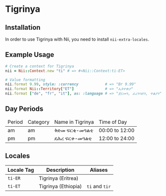 <!-- This file has been generated. Source: languages/_template.md.erb -->

# Tigrinya

## Installation

In order to use Tigrinya with Nii, you need to install `nii-extra-locales`.

## Example Usage

``` ruby
# Create a context for Tigrinya
nii = Nii::Context.new "ti" # => #<Nii::Context:ti-ET>

# Value formatting
nii.format 9.99, style: :currency            # => "Br 9.99"
nii.format Nii::Territory["ET"]              # => "ኢትዮጵያ"
nii.format ["de", "fr", "it"], as: :language # => "ጀርመን, ፈረንሳይን, ጥልያን"
```

## Day Periods


<table>
  <thead>
    <tr>
      <td>Period</td>
      <td>Category</td>
      <td>Name in Tigrinya</td>
      <td>Time of Day</td>
    </tr>
  </thead>
  <tbody>
    <tr>
      <td>am</td>
      <td>am</td>
      <td>ቅድመ ፍርቂ-መዓልቲ</td>
      <td>00:00 to 12:00</td>
    </tr>
    <tr>
      <td>pm</td>
      <td>pm</td>
      <td>ደሕረ ፍርቀ-መዓልቲ</td>
      <td>12:00 to 24:00</td>
    </tr>
  </tbody>
</table>



## Locales

<table>
  <thead>
    <tr>
      <th>Locale Tag</th>
      <th>Description</th>
      <th>Aliases</th>
    </tr>
  </thead>
  <tbody>
    <tr>
      <td><code>ti-ER</code></td>
      <td>Tigrinya (Eritrea)</td>
      <td></td>
    </tr>
    <tr>
      <td><code>ti-ET</code></td>
      <td>Tigrinya (Ethiopia)</td>
      <td><code>ti</code> and <code>tir</code></td>
    </tr>
  </tbody>
</table>

